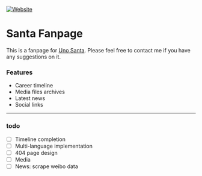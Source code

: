 [![Website](https://img.shields.io/website-up-down-green-red/https/unosanta.github.io.svg)](https://unosanta.github.io/)

# Santa Fanpage
This is a fanpage for [Uno Santa](https://www.instagram.com/santadance_/). Please feel free to contact me if you have any suggestions on it. 

### Features

* Career timeline
* Media files archives
* Latest news
* Social links

---

### todo
- [ ] Timeline completion
- [ ] Multi-language implementation
- [ ] 404 page design
- [ ] Media
- [ ] News: scrape weibo data